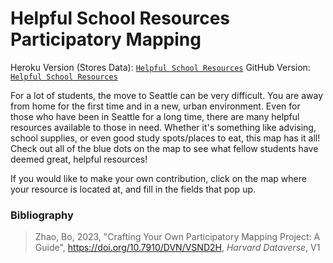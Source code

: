 # Helpful School Resources Participatory Mapping

Heroku Version (Stores Data): [`Helpful School Resources`](https://mhowes-participatory-map-c289b6995dca.herokuapp.com/)
GitHub Version: [`Helpful School Resources`](https://masonhowes.github.io/participatory-mapping/index.html)

For a lot of students, the move to Seattle can be very difficult. You are away from home for the first time and in a new, urban environment. Even for those who have been in Seattle for a long time, there are many helpful resources available to those in need. Whether it's something like advising, school supplies, or even good study spots/places to eat, this map has it all! Check out all of the blue dots on the map to see what fellow students have deemed great, helpful resources!

If you would like to make your own contribution, click on the map where your resource is located at, and fill in the fields that pop up.

### Bibliography
> Zhao, Bo, 2023, "Crafting Your Own Participatory Mapping Project: A Guide", https://doi.org/10.7910/DVN/VSND2H, *Harvard Dataverse*, V1
> 
